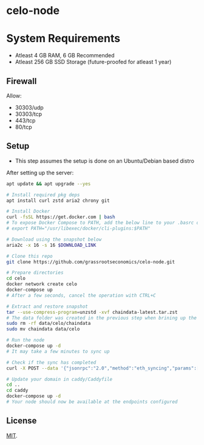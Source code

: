 # celo-node

# System Requirements

- Atleast 4 GB RAM, 6 GB Recommended
- Atleast 256 GB SSD Storage (future-proofed for atleast 1 year)

## Firewall

Allow:

- 30303/udp
- 30303/tcp
- 443/tcp
- 80/tcp
 
## Setup

* This step assumes the setup is done on an Ubuntu/Debian based distro

After setting up the server:

```bash
apt update && apt upgrade --yes

# Install required pkg deps
apt install curl zstd aria2 chrony git

# Install Docker
curl -fsSL https://get.docker.com | bash
# To expose Docker Compose to PATH, add the below line to your .basrc or .profile
# export PATH="/usr/libexec/docker/cli-plugins:$PATH"

# Download using the snapshot below
aria2c -x 16 -s 16 $DOWNLOAD_LINK

# Clone this repo
git clone https://github.com/grassrootseconomics/celo-node.git

# Prepare directories
cd celo
docker network create celo
docker-compose up
# After a few seconds, cancel the operation with CTRL+C

# Extract and restore snapshot
tar --use-compress-program=unzstd -xvf chaindata-latest.tar.zst
# The data folder was created in the previous step when brining up the container
sudo rm -rf data/celo/chaindata
sudo mv chaindata data/celo

# Run the node
docker-compose up -d
# It may take a few minutes to sync up

# Check if the sync has completed
curl -X POST --data '{"jsonrpc":"2.0","method":"eth_syncing","params":[],"id":1}' -H "Content-Type: application/json" http://localhost:8545

# Update your domain in caddy/Caddyfile
cd ..
cd caddy
docker-compose up -d
# Your node should now be available at the endpoints configured
```

## License

[MIT](LICENSE).

